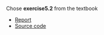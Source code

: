 Chose **exercise5.2** from the textbook

- [Report](https://www.zybuluo.com/zhousiyuan12138/note/985926)
- [Source code](https://github.com/zhousiyuan12138/compuational_physics_N2015301020051/blob/master/Exercise%2010/%E4%BB%A3%E7%A0%81.py)


